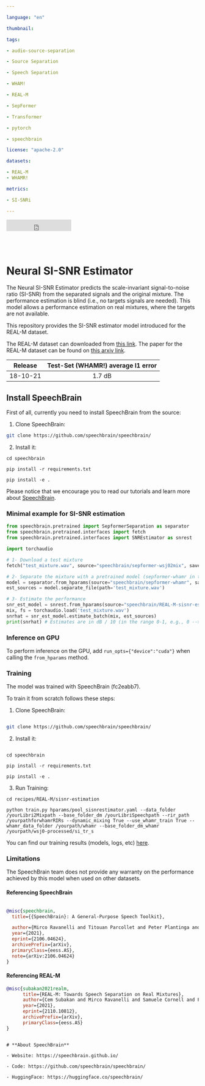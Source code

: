 ```yaml
---

language: "en"

thumbnail:

tags:

- audio-source-separation

- Source Separation

- Speech Separation

- WHAM!

- REAL-M

- SepFormer

- Transformer 

- pytorch

- speechbrain

license: "apache-2.0"

datasets:

- REAL-M
- WHAMR!

metrics:

- SI-SNRi

---
```


<iframe src="https://ghbtns.com/github-btn.html?user=speechbrain&repo=speechbrain&type=star&count=true&size=large&v=2" frameborder="0" scrolling="0" width="170" height="30" title="GitHub"></iframe>

<br/><br/>

# Neural SI-SNR Estimator 
The Neural SI-SNR Estimator predicts the scale-invariant signal-to-noise ratio (SI-SNR) from the separated signals and the original mixture.
The performance estimation is blind (i.e., no targets signals are needed). This model allows a performance estimation on real mixtures, where the targets are not available.

  
This repository provides the SI-SNR estimator model introduced for the REAL-M dataset. 

The REAL-M dataset can downloaded from [this link](https://sourceseparationresearch.com/static/REAL-M-v0.1.0.tar.gz).
The paper for the REAL-M dataset can be found on [this arxiv link](https://arxiv.org/pdf/2110.10812.pdf). 


| Release | Test-Set (WHAMR!) average l1 error |  
|:---:|:---:|
| 18-10-21 | 1.7 dB | 

## Install SpeechBrain

First of all, currently you need to install SpeechBrain from the source:

1. Clone SpeechBrain:

```bash
git clone https://github.com/speechbrain/speechbrain/
```

2. Install it:

```
cd speechbrain

pip install -r requirements.txt

pip install -e .

```

Please notice that we encourage you to read our tutorials and learn more about [SpeechBrain](https://speechbrain.github.io).

### Minimal example for SI-SNR estimation

```python
from speechbrain.pretrained import SepformerSeparation as separator
from speechbrain.pretrained.interfaces import fetch
from speechbrain.pretrained.interfaces import SNREstimator as snrest

import torchaudio

# 1- Download a test mixture
fetch("test_mixture.wav", source="speechbrain/sepformer-wsj02mix", savedir=".", save_filename="test_mixture.wav")

# 2- Separate the mixture with a pretrained model (sepformer-whamr in this case)
model = separator.from_hparams(source="speechbrain/sepformer-whamr", savedir='pretrained_models/sepformer-whamr')
est_sources = model.separate_file(path='test_mixture.wav')

# 3- Estimate the performance
snr_est_model = snrest.from_hparams(source="speechbrain/REAL-M-sisnr-estimator",savedir='pretrained_models/REAL-M-sisnr-estimator')
mix, fs = torchaudio.load('test_mixture.wav')
snrhat = snr_est_model.estimate_batch(mix, est_sources)
print(snrhat) # Estimates are in dB / 10 (in the range 0-1, e.g., 0 --> 0dB, 1 --> 10dB)

```

### Inference on GPU

To perform inference on the GPU, add  `run_opts={"device":"cuda"}`  when calling the `from_hparams` method.

### Training

The model was trained with SpeechBrain (fc2eabb7).

To train it from scratch follows these steps:

1. Clone SpeechBrain:

```bash

git clone https://github.com/speechbrain/speechbrain/

```

2. Install it:

```

cd speechbrain

pip install -r requirements.txt

pip install -e .

```

3. Run Training:

```
cd recipes/REAL-M/sisnr-estimation

python train.py hparams/pool_sisnrestimator.yaml --data_folder /yourLibri2Mixpath --base_folder_dm /yourLibriSpeechpath --rir_path /yourpathforwhamrRIRs --dynamic_mixing True --use_whamr_train True --whamr_data_folder /yourpath/whamr --base_folder_dm_whamr /yourpath/wsj0-processed/si_tr_s
```

You can find our training results (models, logs, etc) [here](https://drive.google.com/drive/folders/1NGncbjvLeGfbUqmVi6ej-NH9YQn5vBmI).

### Limitations

The SpeechBrain team does not provide any warranty on the performance achieved by this model when used on other datasets.

#### Referencing SpeechBrain

```bibtex

@misc{speechbrain,
  title={{SpeechBrain}: A General-Purpose Speech Toolkit},

  author={Mirco Ravanelli and Titouan Parcollet and Peter Plantinga and Aku Rouhe and Samuele Cornell and Loren Lugosch and Cem Subakan and Nauman Dawalatabad and Abdelwahab Heba and Jianyuan Zhong and Ju-Chieh Chou and Sung-Lin Yeh and Szu-Wei Fu and Chien-Feng Liao and Elena Rastorgueva and François Grondin and William Aris and Hwidong Na and Yan Gao and Renato De Mori and Yoshua Bengio},
  year={2021},
  eprint={2106.04624},
  archivePrefix={arXiv},
  primaryClass={eess.AS},
  note={arXiv:2106.04624}
}

```

#### Referencing REAL-M

```bibtex
@misc{subakan2021realm,
      title={REAL-M: Towards Speech Separation on Real Mixtures}, 
      author={Cem Subakan and Mirco Ravanelli and Samuele Cornell and François Grondin},
      year={2021},
      eprint={2110.10812},
      archivePrefix={arXiv},
      primaryClass={eess.AS}
}
``` 


```

# **About SpeechBrain**

- Website: https://speechbrain.github.io/

- Code: https://github.com/speechbrain/speechbrain/

- HuggingFace: https://huggingface.co/speechbrain/